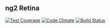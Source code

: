 ## ng2 Retina
[![Test Coverage](https://codeclimate.com/github/matthiaskomarek/ng2-retina/badges/coverage.svg)](https://codeclimate.com/github/matthiaskomarek/ng2-retina/coverage)
[![Code Climate](https://codeclimate.com/github/matthiaskomarek/ng2-retina/badges/gpa.svg)](https://codeclimate.com/github/matthiaskomarek/ng2-retina)
[![Build Status](https://semaphoreci.com/api/v1/projects/ed01aba1-6b7a-4000-bf58-a3a96ca72a8d/660295/badge.svg)](https://semaphoreci.com/matthiaskomarek/ng2-retina)
